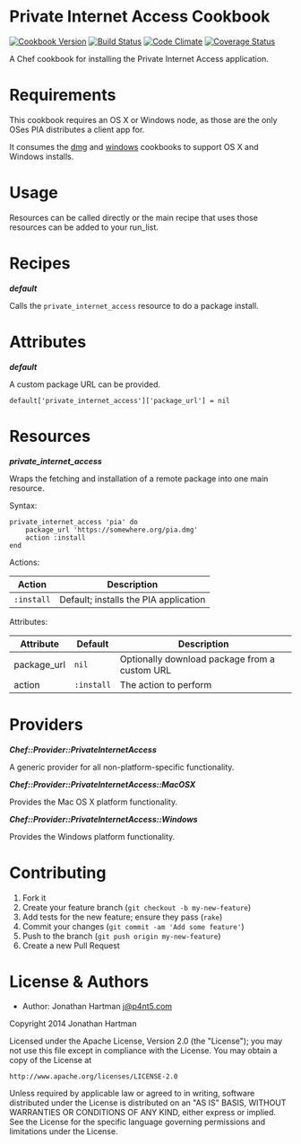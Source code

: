 Private Internet Access Cookbook
================================
[![Cookbook Version](http://img.shields.io/cookbook/v/private-internet-access.svg)][cookbook]
[![Build Status](http://img.shields.io/travis/RoboticCheese/private-internet-access-chef.svg)][travis]
[![Code Climate](http://img.shields.io/codeclimate/github/RoboticCheese/private-internet-access-chef.svg)][codeclimate]
[![Coverage Status](http://img.shields.io/coveralls/RoboticCheese/private-internet-access-chef.svg)][coveralls]

[cookbook]: https://supermarket.getchef.com/cookbooks/private-internet-access
[travis]: http://travis-ci.org/RoboticCheese/private-internet-access-chef
[codeclimate]: https://codeclimate.com/github/RoboticCheese/private-internet-access-chef
[coveralls]: https://coveralls.io/r/RoboticCheese/private-internet-access-chef

A Chef cookbook for installing the Private Internet Access application.

Requirements
============

This cookbook requires an OS X or Windows node, as those are the only OSes
PIA distributes a client app for.

It consumes the [dmg](https://supermarket.chef.io/cookbooks/dmg) and
[windows](https://supermarket.chef.io/cookbooks/windows) cookbooks to support
OS X and Windows installs.

Usage
=====

Resources can be called directly or the main recipe that uses those resources
can be added to your run\_list.

Recipes
=======

***default***

Calls the `private_internet_access` resource to do a package install.

Attributes
==========

***default***

A custom package URL can be provided.

    default['private_internet_access']['package_url'] = nil

Resources
=========

***private_internet_access***

Wraps the fetching and installation of a remote package into one main resource.

Syntax:

    private_internet_access 'pia' do
        package_url 'https://somewhere.org/pia.dmg'
        action :install
    end

Actions:

| Action     | Description                           |
|------------|---------------------------------------|
| `:install` | Default; installs the PIA application |

Attributes:

| Attribute    | Default    | Description                                   |
|--------------|------------|-----------------------------------------------|
| package\_url | `nil`      | Optionally download package from a custom URL |
| action       | `:install` | The action to perform                         |

Providers
=========

***Chef::Provider::PrivateInternetAccess***

A generic provider for all non-platform-specific functionality.

***Chef::Provider::PrivateInternetAccess::MacOSX***

Provides the Mac OS X platform functionality.

***Chef::Provider::PrivateInternetAccess::Windows***

Provides the Windows platform functionality.

Contributing
============

1. Fork it
2. Create your feature branch (`git checkout -b my-new-feature`)
3. Add tests for the new feature; ensure they pass (`rake`)
4. Commit your changes (`git commit -am 'Add some feature'`)
5. Push to the branch (`git push origin my-new-feature`)
6. Create a new Pull Request

License & Authors
=================
- Author: Jonathan Hartman <j@p4nt5.com>

Copyright 2014 Jonathan Hartman

Licensed under the Apache License, Version 2.0 (the "License");
you may not use this file except in compliance with the License.
You may obtain a copy of the License at

    http://www.apache.org/licenses/LICENSE-2.0

Unless required by applicable law or agreed to in writing, software
distributed under the License is distributed on an "AS IS" BASIS,
WITHOUT WARRANTIES OR CONDITIONS OF ANY KIND, either express or implied.
See the License for the specific language governing permissions and
limitations under the License.

